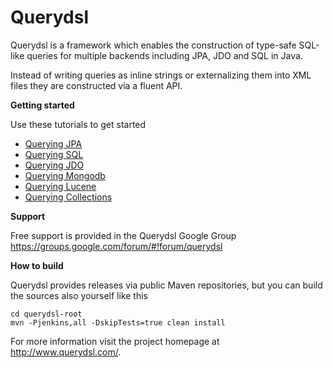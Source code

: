 # Querydsl #

Querydsl is a framework which enables the construction of type-safe SQL-like queries for multiple backends including JPA, JDO and SQL in Java.

Instead of writing queries as inline strings or externalizing them into XML files they are constructed via a fluent API.

**Getting started**

Use these tutorials to get started

* [Querying JPA](http://www.querydsl.com/static/querydsl/latest/reference/html/ch02.html#jpa_integration)
* [Querying SQL](http://www.querydsl.com/static/querydsl/latest/reference/html/ch02s03.html)
* [Querying JDO](http://www.querydsl.com/static/querydsl/latest/reference/html/ch02s02.html)
* [Querying Mongodb](http://www.querydsl.com/static/querydsl/latest/reference/html/ch02s06.html)
* [Querying Lucene](http://www.querydsl.com/static/querydsl/latest/reference/html/ch02s04.html)
* [Querying Collections](http://www.querydsl.com/static/querydsl/latest/reference/html/ch02s07.html)

**Support**

Free support is provided in the Querydsl Google Group https://groups.google.com/forum/#!forum/querydsl

**How to build**

Querydsl provides releases via public Maven repositories, but you can build the sources also yourself like this

    cd querydsl-root
    mvn -Pjenkins,all -DskipTests=true clean install 

For more information visit the project homepage at http://www.querydsl.com/.
